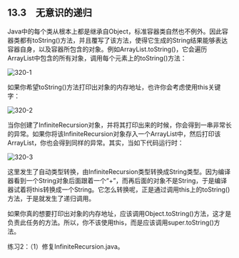 ## 13.3　无意识的递归

Java中的每个类从根本上都是继承自Object，标准容器类自然也不例外。因此容器类都有toString()方法，并且覆写了该方法，使得它生成的String结果能够表达容器自身，以及容器所包含的对象。例如ArrayList.toString()，它会遍历ArrayList中包含的所有对象，调用每个元素上的toString()方法：

![320-1](../Images/image03060.jpeg)

如果你希望toString()方法打印出对象的内存地址，也许你会考虑使用this关键字：

![320-2](../Images/image03061.jpeg)

当你创建了InfiniteRecursion对象，并将其打印出来的时候，你会得到一串非常长的异常。如果你将该InfiniteRecursion对象存入一个ArrayList中，然后打印该ArrayList，你也会得到同样的异常。其实，当如下代码运行时：

![320-3](../Images/image03062.jpeg)

这里发生了自动类型转换，由InfiniteRecursion类型转换成String类型。因为编译器看到一个String对象后面跟着一个“+”，而再后面的对象不是String，于是编译器试着将this转换成一个String。它怎么转换呢，正是通过调用this上的toString()方法，于是就发生了递归调用。

如果你真的想要打印出对象的内存地址，应该调用Object.toString()方法，这才是负责此任务的方法。所以，你不该使用this，而是应该调用super.toString()方法。

练习2：（1）修复InfiniteRecursion.java。